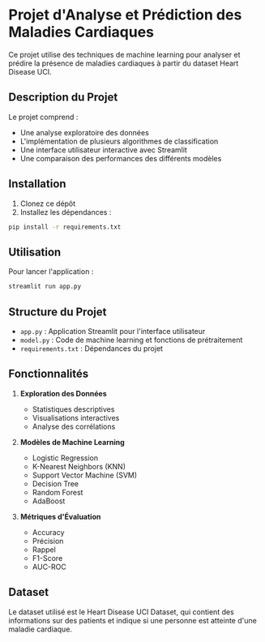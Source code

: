 # Projet d'Analyse et Prédiction des Maladies Cardiaques

Ce projet utilise des techniques de machine learning pour analyser et prédire la présence de maladies cardiaques à partir du dataset Heart Disease UCI.

## Description du Projet

Le projet comprend :
- Une analyse exploratoire des données
- L'implémentation de plusieurs algorithmes de classification
- Une interface utilisateur interactive avec Streamlit
- Une comparaison des performances des différents modèles

## Installation

1. Clonez ce dépôt
2. Installez les dépendances :
```bash
pip install -r requirements.txt
```

## Utilisation

Pour lancer l'application :
```bash
streamlit run app.py
```

## Structure du Projet

- `app.py` : Application Streamlit pour l'interface utilisateur
- `model.py` : Code de machine learning et fonctions de prétraitement
- `requirements.txt` : Dépendances du projet

## Fonctionnalités

1. **Exploration des Données**
   - Statistiques descriptives
   - Visualisations interactives
   - Analyse des corrélations

2. **Modèles de Machine Learning**
   - Logistic Regression
   - K-Nearest Neighbors (KNN)
   - Support Vector Machine (SVM)
   - Decision Tree
   - Random Forest
   - AdaBoost

3. **Métriques d'Évaluation**
   - Accuracy
   - Précision
   - Rappel
   - F1-Score
   - AUC-ROC

## Dataset

Le dataset utilisé est le Heart Disease UCI Dataset, qui contient des informations sur des patients et indique si une personne est atteinte d'une maladie cardiaque. 